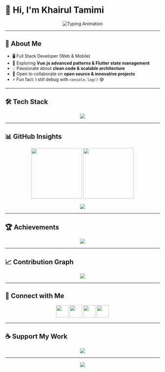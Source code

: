 # 👋 Hi, I'm Khairul Tamimi  

<p align="center">
  <img src="https://readme-typing-svg.herokuapp.com?font=Fira+Code&pause=1000&color=36BCF7&center=true&vCenter=true&width=500&lines=Full+Stack+Developer;Laravel+%7C+Vue.js+%7C+Flutter;Open+Source+Enthusiast;Always+Learning+New+Things!" alt="Typing Animation" />
</p>

---

## 🚀 About Me
- 🖥️ Full Stack Developer (Web & Mobile)  
- 🌱 Exploring **Vue.js advanced patterns & Flutter state management**  
- 💡 Passionate about **clean code & scalable architecture**  
- 🤝 Open to collaborate on **open source & innovative projects**  
- ⚡ Fun fact: I still debug with `console.log()` 😅  

---

## 🛠 Tech Stack
<p align="center">
  <img src="https://skillicons.dev/icons?i=php,js,dart,html,css,laravel,vue,flutter,livewire,alpinejs,mysql,postgres,sqlite,git,github,vscode" />
</p>

---

## 📊 GitHub Insights
<p align="center">
  <img src="https://github-readme-stats.vercel.app/api?username=khairul-tamimi&show_icons=true&theme=tokyonight&hide_border=true&count_private=true" height="165" />
  <img src="https://github-readme-stats.vercel.app/api/top-langs/?username=khairul-tamimi&layout=compact&theme=tokyonight&hide_border=true" height="165" />
</p>

<p align="center">
  <img src="https://github-readme-streak-stats.herokuapp.com/?user=khairul-tamimi&theme=tokyonight&hide_border=true" />
</p>

---

## 🏆 Achievements
<p align="center">
  <img src="https://github-profile-trophy.vercel.app/?username=khairul-tamimi&theme=onestar&no-frame=true&margin-w=10&row=1" />
</p>

---

## 📈 Contribution Graph
<p align="center">
  <img src="https://github-readme-activity-graph.vercel.app/graph?username=khairul-tamimi&theme=github-compact&hide_border=true&area=true" />
</p>

---

## 🤝 Connect with Me
<p align="center">
  <a href="https://linkedin.com/in/khairul-tamimi"><img src="https://skillicons.dev/icons?i=linkedin" height="40"/></a>
  <a href="https://twitter.com/khairul_tamimi"><img src="https://skillicons.dev/icons?i=twitter" height="40"/></a>
  <a href="https://instagram.com/khairul_tamimi"><img src="https://skillicons.dev/icons?i=instagram" height="40"/></a>
  <a href="https://khairul-tamimi.dev"><img src="https://skillicons.dev/icons?i=devto" height="40"/></a>
</p>

---

## ☕ Support My Work
<p align="center">
  <a href="https://buymeacoffee.com/khairtamimi"><img src="https://img.shields.io/badge/-Buy%20Me%20a%20Coffee-FFDD00?style=for-the-badge&logo=buy-me-a-coffee&logoColor=black"/></a>
</p>

---

<p align="center">
  <img src="https://komarev.com/ghpvc/?username=khairul-tamimi&label=Profile%20Views&color=blue&style=flat-square" />
</p>
